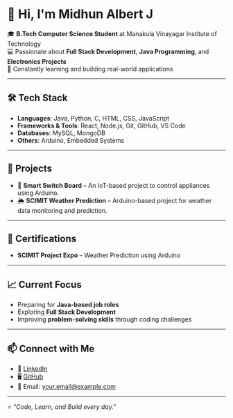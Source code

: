 # 👋 Hi, I'm Midhun Albert J  

🎓 **B.Tech Computer Science Student** at Manakula Vinayagar Institute of Technology  
💻 Passionate about **Full Stack Development**, **Java Programming**, and **Electronics Projects**  
🚀 Constantly learning and building real-world applications  

---

## 🛠️ Tech Stack  
- **Languages**: Java, Python, C, HTML, CSS, JavaScript  
- **Frameworks & Tools**: React, Node.js, Git, GitHub, VS Code  
- **Databases**: MySQL, MongoDB  
- **Others**: Arduino, Embedded Systems  

---

## 📂 Projects  
- 🔌 **Smart Switch Board** – An IoT-based project to control appliances using Arduino.  
- 🌦️ **SCIMIT Weather Prediction** – Arduino-based project for weather data monitoring and prediction.  

---

## 📜 Certifications  
- **SCIMIT Project Expo** – Weather Prediction using Arduino  

---

## 📈 Current Focus  
- Preparing for **Java-based job roles**  
- Exploring **Full Stack Development**  
- Improving **problem-solving skills** through coding challenges  

---

## 📫 Connect with Me  
- 💼 [LinkedIn]([https://www.linkedin.com](https://www.linkedin.com/in/midhun-albert-j-94877b293/))   
- 🖥️ [GitHub](https://github.com/midhun-albert-28)  
- 📧 Email: your.email@example.com  

---

⭐️ *"Code, Learn, and Build every day."*  
